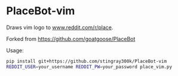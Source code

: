 # PlaceBot-vim

Draws vim logo to www.reddit.com/r/place.

Forked from https://github.com/goatgoose/PlaceBot

Usage:

```bash
pip install git+https://github.com/stingray300k/PlaceBot-vim
REDDIT_USER=your_username REDDIT_PW=your_password place_vim.py
```

